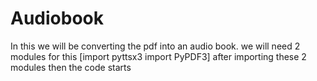 # Audiobook
In this we will be converting the pdf into an audio book. we will need 2 modules for this [import pyttsx3
import PyPDF3] after importing these 2 modules then the code starts
